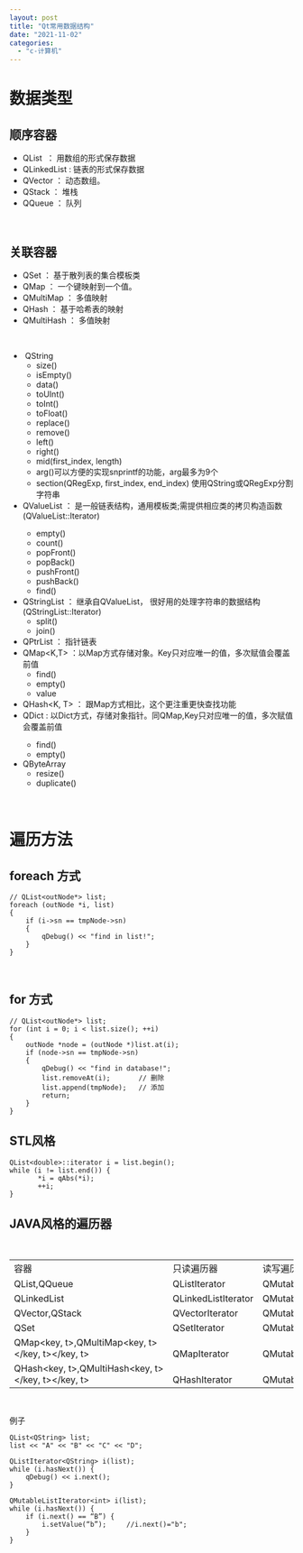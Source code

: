 ```yaml
---
layout: post
title: "Qt常用数据结构"
date: "2021-11-02"
categories: 
  - "c-计算机"
---
```


# 数据类型

## 顺序容器

- QList  ： 用数组的形式保存数据
- QLinkedList : 链表的形式保存数据
- QVector ： 动态数组。
- QStack ： 堆栈
- QQueue ： 队列

 

## 关联容器

- QSet ： 基于散列表的集合模板类
- QMap ： 一个键映射到一个值。
- QMultiMap ： 多值映射
- QHash ： 基于哈希表的映射
- QMultiHash ： 多值映射

 

-  QString
    - size()
    - isEmpty()
    - data()
    - toUInt()
    - toInt()
    - toFloat()
    - replace()
    - remove()
    - left()
    - right()
    - mid(first\_index, length)
    - arg()可以方便的实现snprintf的功能，arg最多为9个
    - section(QRegExp, first\_index, end\_index) 使用QString或QRegExp分割字符串
- QValueList<T> ： 是一般链表结构，通用模板类;需提供相应类的拷贝构造函数(QValueList<T>::Iterator)
    - empty()
    - count()
    - popFront()
    - popBack()
    - pushFront()
    - pushBack()
    - find()
- QStringList ： 继承自QValueList， 很好用的处理字符串的数据结构 (QStringList::Iterator)
    - split()
    - join()
- QPtrList<T> ： 指针链表
- QMap<K,T> ：以Map方式存储对象。Key只对应唯一的值，多次赋值会覆盖前值
    - find()
    - empty()
    - value
- QHash<K, T> ： 跟Map方式相比，这个更注重更快查找功能
- QDict<T> : 以Dict方式，存储对象指针。同QMap,Key只对应唯一的值，多次赋值会覆盖前值
    - find()
    - empty()
- QByteArray
    - resize()
    - duplicate()

 

# 遍历方法

## foreach 方式

```
// QList<outNode*> list;
foreach (outNode *i, list)
{
    if (i->sn == tmpNode->sn)
    {
        qDebug() << "find in list!";
    }
}
```

 

## for 方式

```
// QList<outNode*> list;
for (int i = 0; i < list.size(); ++i)
{
    outNode *node = (outNode *)list.at(i);
    if (node->sn == tmpNode->sn)
    {
        qDebug() << "find in database!";
        list.removeAt(i);       // 删除
        list.append(tmpNode);   // 添加
        return;
    }
}
```

## STL风格

```
QList<double>::iterator i = list.begin(); 
while (i != list.end()) { 
       *i = qAbs(*i); 
       ++i; 
}
```

## JAVA风格的遍历器

 

<table><tbody><tr><td valign="bottom" width="220">容器</td><td valign="bottom" width="220">只读遍历器</td><td valign="bottom" width="228">读写遍历器</td></tr><tr><td valign="bottom" width="220">QList,QQueue</td><td valign="bottom" width="220">QListIterator</td><td valign="bottom" width="228">QMutableListIterator</td></tr><tr><td valign="bottom" width="220">QLinkedList</td><td valign="bottom" width="220">QLinkedListIterator</td><td valign="bottom" width="228">QMutableLinkedListIterator</td></tr><tr><td valign="bottom" width="220">QVector,QStack</td><td valign="bottom" width="220">QVectorIterator</td><td valign="bottom" width="228">QMutableVectorIterator</td></tr><tr><td valign="bottom" width="220">QSet</td><td valign="bottom" width="220">QSetIterator</td><td valign="bottom" width="228">QMutableSetIterator</td></tr><tr><td valign="bottom" width="220">QMap&lt;key,&nbsp;t&gt;,QMultiMap&lt;key,&nbsp;t&gt;&lt;/key,&nbsp;t&gt;&lt;/key,&nbsp;t&gt;</td><td valign="bottom" width="220">QMapIterator</td><td valign="bottom" width="228">QMutableMapIterator</td></tr><tr><td valign="bottom" width="220">QHash&lt;key,&nbsp;t&gt;,QMultiHash&lt;key,&nbsp;t&gt;&lt;/key,&nbsp;t&gt;&lt;/key,&nbsp;t&gt;</td><td valign="bottom" width="220">QHashIterator</td><td valign="bottom" width="228">QMutableHashIterator</td></tr></tbody></table>

 

例子

```
QList<QString> list;
list << "A" << "B" << "C" << "D";
 
QListIterator<QString> i(list);
while (i.hasNext()) {
    qDebug() << i.next();
}
```

```
QMutableListIterator<int> i(list);
while (i.hasNext()) {
    if (i.next() == “B”) {
        i.setValue(“b”);     //i.next()="b";
    }
}
```
